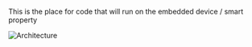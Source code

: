 This is the place for code that will run on the embedded device / smart property

![Architecture](smrtprprty.png)
